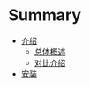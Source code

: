 # Summary

* [介绍](1.introduction/README.md)
    * [总体概述](1.introduction/01.general.md)
    * [对比介绍](1.introduction/02.contrast.md)
* [安装](section2/README.md)

